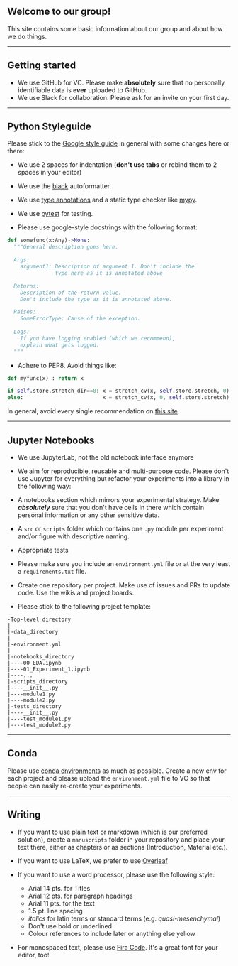 ## Welcome to our group!

This site contains some basic information about our group and about how we do things.

---

## Getting started

- We use GitHub for VC. Please make __absolutely__ sure that no personally identifiable data is __ever__ uploaded to GitHub.
- We use Slack for collaboration. Please ask for an invite on your first day.
---

## Python Styleguide

Please stick to the [Google style guide](http://google.github.io/styleguide/pyguide.html) in general with some changes here or there:

- We use 2 spaces for indentation (__don't use tabs__ or rebind them to 2 spaces in your editor)

- We use the [black](https://black.readthedocs.io/en/stable/) autoformatter.

- We use [type annotations](https://mypy.readthedocs.io/en/stable/cheat_sheet_py3.html) and a static type checker like [mypy](http://mypy-lang.org).

- We use [pytest](https://docs.pytest.org/en/latest/) for testing.

- Please use google-style docstrings with the following format:

```python
def somefunc(x:Any)->None:
  """General description goes here.

  Args:
    argument1: Description of argument 1. Don't include the 
               type here as it is annotated above

  Returns:
    Description of the return value. 
    Don't include the type as it is annotated above.

  Raises:
    SomeErrorType: Cause of the exception.
      
  Logs:
    If you have logging enabled (which we recommend), 
    explain what gets logged.
  """
```

- Adhere to PEP8. Avoid things like:

```python
def myfunc(x) : return x
```

```python
if self.store.stretch_dir==0: x = stretch_cv(x, self.store.stretch, 0)
else:                         x = stretch_cv(x, 0, self.store.stretch)
```
In general, avoid every single recommendation on [this site](https://docs.fast.ai/dev/style.html#jeremys-notes-on-fastai-coding-style).

---

## Jupyter Notebooks

- We use JupyterLab, not the old notebook interface anymore

- We aim for reproducible, reusable and multi-purpose code. Please don't use Jupyter for everything but refactor your experiments into a library in the following way:
 - A notebooks section which mirrors your experimental strategy. Make _**absolutely**_ sure that you don't have cells in there which contain personal information or any other sensitive data.
 - A `src` or `scripts` folder which contains one `.py` module per experiment and/or figure with descriptive naming.
 - Appropriate tests

- Please make sure you include an `environment.yml` file or at the very least a `requirements.txt` file.
- Create one repository per project. Make use of issues and PRs to update code. Use the wikis and project boards.

- Please stick to the following project template:

```
-Top-level directory
|
|-data_directory
|
|-environment.yml
|
|-notebooks_directory
|----00_EDA.ipynb
|----01_Experiment_1.ipynb
|----...
|-scripts_directory
|----__init__.py
|----module1.py
|----module2.py
|-tests_directory
|----__init__.py
|----test_module1.py
|----test_module2.py
```
---

## Conda

Please use [conda environments](https://conda.io/en/latest/miniconda.html) as much as possible. Create a new env for each project and please upload the `environment.yml` file to VC so that people can easily re-create your experiments. 

---

## Writing

- If you want to use plain text or markdown (which is our preferred solution), create a `manuscripts` folder in your repository and place your text there, either as chapters or as sections (Introduction, Material etc.).

- If you want to use LaTeX, we prefer to use [Overleaf](https://www.overleaf.com)

- If you want to use a word processor, please use the following style:
  - Arial 14 pts. for Titles
  - Arial 12 pts. for paragraph headings
  - Arial 11 pts. for the text
  - 1.5 pt. line spacing
  - _italics_ for latin terms or standard terms (e.g. _quasi-mesenchymal_)
  - Don't use bold or underlined
  - Colour references to include later or anything else yellow
  
- For monospaced text, please use [Fira Code](https://github.com/tonsky/FiraCode). It's a great font for your editor, too!





